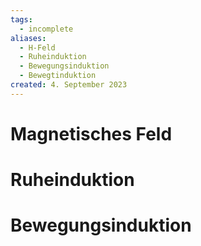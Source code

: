```yaml
---
tags:
  - incomplete
aliases:
  - H-Feld
  - Ruheinduktion
  - Bewegungsinduktion
  - Bewegtinduktion
created: 4. September 2023
---
```


# Magnetisches Feld


# Ruheinduktion

# Bewegungsinduktion


